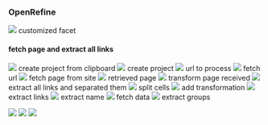 ### OpenRefine

![](./e_scr/20220212_112443.png)
customized facet

#### fetch page and extract all links
![](./e_scr/20220529_092413.png)
create project from clipboard
![](./e_scr/20220529_092450.png)
create project
![](./e_scr/20220529_092501.png)
url to process
![](./e_scr/20220529_092518.png)
fetch url
![](./e_scr/20220529_092532.png)
fetch page from site
![](./e_scr/20220529_092550.png)
retrieved page
![](./e_scr/20220529_092618.png)
transform page received
![](./e_scr/20220529_093044.png)
extract all links and separated them
![](./e_scr/20220529_093118.png)
split cells
![](./e_scr/20220529_093204.png)
add transformation
![](./e_scr/20220529_093243.png)
extract links
![](./e_scr/20220529_093853.png)
extract name
![](./e_scr/20220529_100225.png)
fetch data
![](./e_scr/20220529_100552.png)
extract groups

![](./e_scr)
![](./e_scr)
![](./e_scr)

